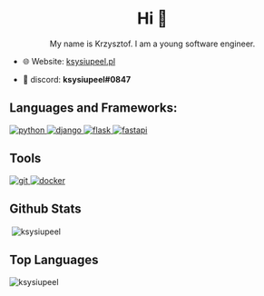 <h1 align="center">Hi 👋</h1>
<p align="center">My name is Krzysztof. I am a young software engineer.</p>

- 🌐 Website: [ksysiupeel.pl](https://ksysiupeel.pl/)

- 💬 discord: **ksysiupeel#0847**

## Languages and Frameworks:
<a href="https://www.python.org" target="_blank"> <img src="https://img.shields.io/badge/Python-3776AB?style=for-the-badge&logo=python&logoColor=white" alt="python"/> </a>
<a href="https://www.djangoproject.com/" target="_blank"> <img src="https://img.shields.io/badge/Django-092E20?style=for-the-badge&logo=django&logoColor=white" alt="django"/> </a> 
<a href="https://flask.palletsprojects.com/" target="_blank"> <img src="https://img.shields.io/badge/Flask-000000?style=for-the-badge&logo=flask&logoColor=white" alt="flask"/> </a>
<a href="https://fastapi.tiangolo.com" target="_blank"> <img src="https://img.shields.io/badge/fastapi-109989?style=for-the-badge&logo=FASTAPI&logoColor=white" alt="fastapi"/> </a>

## Tools
<a href="https://git-scm.com/" target="_blank"> <img src="https://img.shields.io/badge/Git-F05032?style=for-the-badge&logo=git&logoColor=white" alt="git"/> </a>
<a href="https://www.docker.com/" target="_blank"> <img src="https://img.shields.io/badge/Docker-2CA5E0?style=for-the-badge&logo=docker&logoColor=white" alt="docker"/> </a>

## Github Stats
<p>&nbsp;<img align="center" src="https://github-readme-stats.vercel.app/api?username=ksysiupeel&show_icons=true&locale=en" alt="ksysiupeel" /></p>

## Top Languages
<p><img align="left" src="https://github-readme-stats.vercel.app/api/top-langs?username=ksysiupeel&show_icons=true&locale=en&layout=compact" alt="ksysiupeel" /></p>
